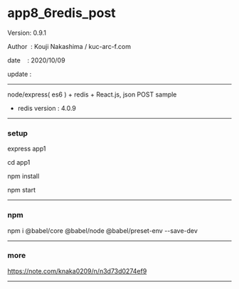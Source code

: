﻿# app8_6redis_post

 Version: 0.9.1

 Author  : Kouji Nakashima / kuc-arc-f.com

 date    : 2020/10/09

 update :

***

node/express( es6 ) + redis + React.js, json POST sample 

* redis version : 4.0.9

***
### setup
express app1

cd app1

npm install

npm start

***
### npm

npm i @babel/core @babel/node @babel/preset-env --save-dev

***
### more

https://note.com/knaka0209/n/n3d73d0274ef9

***

